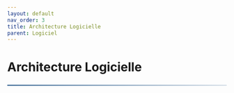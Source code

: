 ```yaml
---
layout: default
nav_order: 3
title: Architecture Logicielle
parent: Logiciel
---
```


<style>
:root {
    --primary-color: #1c5083;
    --secondary-color: #0d2b4e;
    --accent-color: rgba(28, 80, 131, 0.15);
    --text-color: #2d3748;
    --light-bg: #f8fafc;
    --border-color: #e2e8f0;
    --angle-color: #1c5083;
    --speed-color: #dd6b20;
}

hr {
    border: none;
    height: 2px;
    background: linear-gradient(90deg, var(--primary-color), rgba(28, 80, 131, 0.2));
    margin: 1.5rem 0;
}

</style>

# Architecture Logicielle

<hr>

</div>


